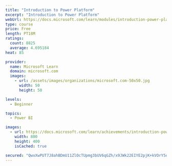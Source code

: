 ```yaml
---
title: "Introduction to Power Platform"
excerpt: "Introduction to Power Platform"
webUrl: https://docs.microsoft.com/learn/modules/introduction-power-platform/
type: course
price: Free
length: PT18M
ratings:
  count: 8825
  average: 4.695184
heat: 85

provider:
  name: Microsoft Learn
  domain: microsoft.com
  images:
    - url: /assets/images/organizations/microsoft.com-50x50.jpg
      width: 50
      height: 50

levels:
  - Beginner

topics:
  - Power BI

images:
  - url: https://docs.microsoft.com/learn/achievements/introduction-power-platform-social.png
    width: 800
    height: 400
    isCached: true

secured: "QwxXwPUT7J8ahBDmU11ZlOcTUpmg3bUV6qGZh/x9JWk22EIYE2pjK+kVOrY5q4ITfHYDBI7wJ2q2+9nM2x0BhwbHXLypDVy2r2POEU8c6zZbm62u0RjONLNjC6S5WbK0yoUZH6KAb0Zc7uPepkEa+t+LHcj7ysTWkvV9Ho/pxoV21DqLbcfqamLmI/aAQywMuzOe4oqzCg8LeMr9BwIR7jhZeNHfZ3tcOfJ+sl4sqZAL4xlgjVaAKmWQujNEV3xRGtRNcMQOqIiZFZNAmqNsyCQhF0ifbGXXJMoQSaJkPxP2k2ICAwRcsBYOfeMvxIDzr/1EhqTW7iI5rw95Cv3SYIwyFgZbSAGxyFjRjdj6P9IpDjHj8fYae2ZlyRbGWg12Bu6x37jLs75oOcyseq8AHt5bsiEyhjStZFLMoFfgjUw=;djJTl6MDg7i8CN3BUWAOww=="
---
```


